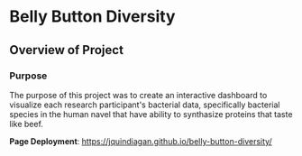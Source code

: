 # Belly Button Diversity

## Overview of Project

### Purpose

The purpose of this project was to create an interactive dashboard to visualize each research participant's bacterial data, specifically bacterial species in the human navel that have ability to synthasize proteins that taste like beef.

**Page Deployment**: <a href="https://jquindiagan.github.io/belly-button-diversity/" target="_blank">https://jquindiagan.github.io/belly-button-diversity/</a>